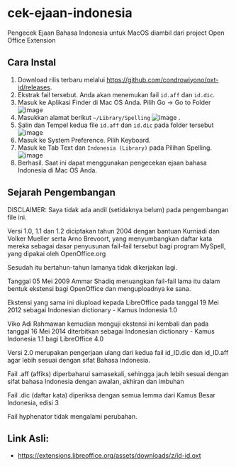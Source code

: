 # cek-ejaan-indonesia
Pengecek Ejaan Bahasa Indonesia untuk MacOS diambil dari project Open Office Extension

## Cara Instal
1. Download rilis terbaru melalui https://github.com/condrowiyono/oxt-id/releases.
2. Ekstrak fail tersebut. Anda akan menemukan fail `id.aff` dan `id.dic`.
3. Masuk ke Aplikasi Finder di Mac OS Anda. Pilih Go -> Go to Folder ![image](https://user-images.githubusercontent.com/14830052/110818881-3fc2e100-82c0-11eb-81c4-d31924d8810f.png)
4. Masukkan alamat berikut `~/Library/Spelling` ![image](https://user-images.githubusercontent.com/14830052/110819131-77ca2400-82c0-11eb-8dd7-a62ebc4e0341.png)
.
5. Salin dan Tempel kedua file `id.aff` dan `id.dic` pada folder tersebut ![image](https://user-images.githubusercontent.com/14830052/110819262-96301f80-82c0-11eb-9e4e-7dc05a96a3c8.png)
6. Masuk ke System Preference. Pilih Keyboard.
7. Masuk ke Tab Text dan `Indonesia (Library)` pada Pilihan Spelling. ![image](https://user-images.githubusercontent.com/14830052/110819519-d8f1f780-82c0-11eb-9699-3bb88c0b0e32.png)
8. Berhasil. Saat ini dapat menggunakan pengecekan ejaan bahasa Indonesia di Mac OS Anda. 


## Sejarah Pengembangan
DISCLAIMER: Saya tidak ada andil (setidaknya belum) pada pengembangan file ini.

Versi 1.0, 1.1 dan 1.2 diciptakan tahun 2004 dengan bantuan Kurniadi dan Volker Mueller serta Arno Brevoort, yang menyumbangkan daftar kata mereka sebagai dasar penyusunan fail-fail tersebut bagi program MySpell, yang dipakai oleh OpenOffice.org

Sesudah itu bertahun-tahun lamanya tidak dikerjakan lagi.

Tanggal 05 Mei 2009 Ammar Shadiq menuangkan fail-fail lama itu dalam bentuk ekstensi bagi OpenOffice dan menguploadnya ke sana.

Ekstensi yang sama ini diupload kepada LibreOffice pada tanggal 19 Mei 2012 sebagai Indonesian dictionary - Kamus Indonesia 1.0

Viko Adi Rahmawan kemudian menguji ekstensi ini kembali dan pada tanggal 16 Mei 2014 diterbitkan sebagai Indonesian dictionary - Kamus Indonesia 1.1 bagi LibreOffice 4.0

Versi 2.0 merupakan pengerjaan ulang dari kedua fail id_ID.dic dan id_ID.aff agar lebih sesuai dengan sifat Bahasa Indonesia.

Fail .aff (affiks) diperbaharui samasekali, sehingga jauh lebih sesuai dengan sifat bahasa Indonesia dengan awalan, akhiran dan imbuhan

Fail .dic (daftar kata) diperiksa dengan semua lemma dari Kamus Besar Indonesia, edisi 3

Fail hyphenator tidak mengalami perubahan.

## Link Asli:
- https://extensions.libreoffice.org/assets/downloads/z/id-id.oxt
